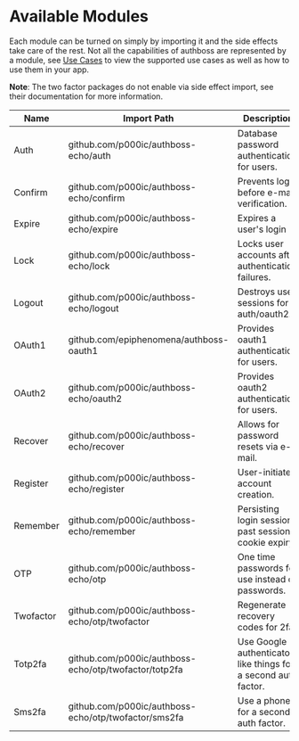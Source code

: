 # Available Modules

Each module can be turned on simply by importing it and the side effects take care of the rest.
Not all the capabilities of authboss are represented by a module, see [Use Cases](#use-cases)
to view the supported use cases as well as how to use them in your app.

**Note**: The two factor packages do not enable via side effect import, see their documentation
for more information.

| Name      | Import Path                                           | Description                                                    |
|-----------|-------------------------------------------------------|----------------------------------------------------------------|
| Auth      | github.com/p000ic/authboss-echo/auth                  | Database password authentication for users.                    |
| Confirm   | github.com/p000ic/authboss-echo/confirm               | Prevents login before e-mail verification.                     |
| Expire    | github.com/p000ic/authboss-echo/expire                | Expires a user's login                                         |
| Lock      | github.com/p000ic/authboss-echo/lock                  | Locks user accounts after authentication failures.             |
| Logout    | github.com/p000ic/authboss-echo/logout                | Destroys user sessions for auth/oauth2.                        |
| OAuth1    | github.com/epiphenomena/authboss-oauth1               | Provides oauth1 authentication for users.                      |
| OAuth2    | github.com/p000ic/authboss-echo/oauth2                | Provides oauth2 authentication for users.                      |
| Recover   | github.com/p000ic/authboss-echo/recover               | Allows for password resets via e-mail.                         |
| Register  | github.com/p000ic/authboss-echo/register              | User-initiated account creation.                               |
| Remember  | github.com/p000ic/authboss-echo/remember              | Persisting login sessions past session cookie expiry.          |
| OTP       | github.com/p000ic/authboss-echo/otp                   | One time passwords for use instead of passwords.               |
| Twofactor | github.com/p000ic/authboss-echo/otp/twofactor         | Regenerate recovery codes for 2fa.                             |
| Totp2fa   | github.com/p000ic/authboss-echo/otp/twofactor/totp2fa | Use Google authenticator-like things for a second auth factor. |
| Sms2fa    | github.com/p000ic/authboss-echo/otp/twofactor/sms2fa  | Use a phone for a second auth factor.                          |

